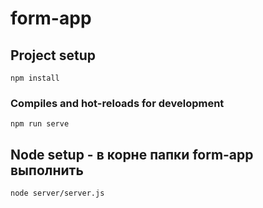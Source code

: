 # form-app

## Project setup
```
npm install
```

### Compiles and hot-reloads for development
```
npm run serve
```

## Node setup - в корне папки form-app выполнить
```
node server/server.js
```
